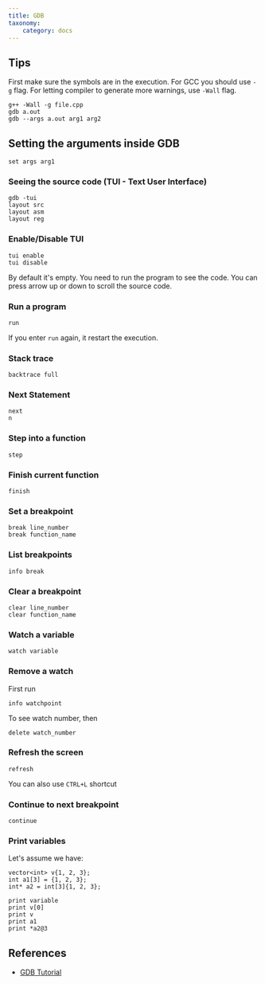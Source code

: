 ```yaml
---
title: GDB
taxonomy:
    category: docs
---
```


## Tips

First make sure the symbols are in the execution. For GCC you should use `-g` flag. For letting compiler to generate more warnings, use `-Wall` flag.

```
g++ -Wall -g file.cpp
gdb a.out
gdb --args a.out arg1 arg2
```

## Setting the arguments inside GDB

```
set args arg1
```

### Seeing the source code (TUI - Text User Interface)

```
gdb -tui
layout src
layout asm
layout reg
```

### Enable/Disable TUI

```
tui enable
tui disable
```

By default it's empty. You need to run the program to see the code. You can press arrow up or down to scroll the source code.

### Run a program

```
run
```

If you enter `run` again, it restart the execution.

### Stack trace

```
backtrace full
```

### Next Statement

```
next
n
```

### Step into a function

```
step
```

### Finish current function

```
finish
```

### Set a breakpoint

```
break line_number
break function_name
```

### List breakpoints

```
info break
```

### Clear a breakpoint

```
clear line_number
clear function_name
```

### Watch a variable

```
watch variable
```

### Remove a watch

First run

```
info watchpoint
```

To see watch number, then

```
delete watch_number
```

### Refresh the screen

```
refresh
```

You can also use `CTRL+L` shortcut

### Continue to next breakpoint

```
continue
```

### Print variables

Let's assume we have:

```
vector<int> v{1, 2, 3};
int a1[3] = {1, 2, 3};
int* a2 = int[3]{1, 2, 3};
```

```
print variable
print v[0]
print v
print a1
print *a2@3
```

## References

* [GDB Tutorial](https://www.youtube.com/watch?v=bWH-nL7v5F4)
